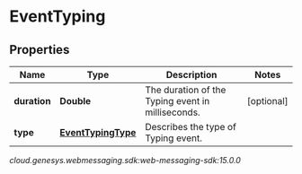 # EventTyping


## Properties

| Name | Type | Description | Notes |
| ------------ | ------------- | ------------- | ------------- |
| **duration** | **Double** | The duration of the Typing event in milliseconds. |  [optional] |
| **type** | [**EventTypingType**](EventTypingType) | Describes the type of Typing event. |  |




_cloud.genesys.webmessaging.sdk:web-messaging-sdk:15.0.0_
